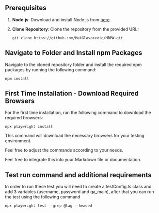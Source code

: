 ## Prerequisites
1. **Node.js**: Download and install Node.js from [here](https://nodejs.org/en/download/).
   
2. **Clone Repository**: Clone the repository from the provided URL:
   ```
   git clone https://github.com/MakGlavocevic/MBPW.git
   ```

## Navigate to Folder and Install npm Packages
Navigate to the cloned repository folder and install the required npm packages by running the following command:

   ```
   npm install
   ```
    
## First Time Installation - Download Required Browsers

For the first time installation, run the following command to download the required browsers:
   ```
   npx playwright install
   ```

This command will download the necessary browsers for your testing environment.

Feel free to adjust the commands according to your needs.

Feel free to integrate this into your Markdown file or documentation.

## Test run command and additional requirements
In order to run these test you will need to create a testConfig.ts class and add 3 variables (username, password and qa_main), after that you can run the test using the following command

   ```
   npx playwright test --grep @tag --headed
   ```